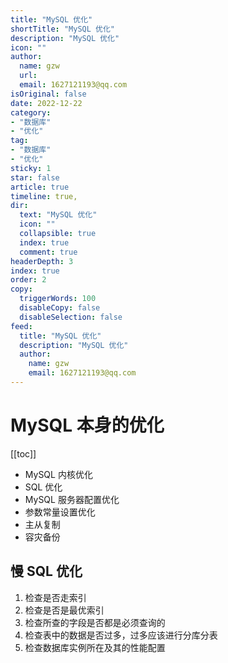 ```yaml
---
title: "MySQL 优化"
shortTitle: "MySQL 优化"
description: "MySQL 优化"
icon: ""
author: 
  name: gzw
  url: 
  email: 1627121193@qq.com
isOriginal: false
date: 2022-12-22
category: 
- "数据库"
- "优化"
tag:
- "数据库"
- "优化"
sticky: 1
star: false
article: true
timeline: true,
dir:
  text: "MySQL 优化"
  icon: ""
  collapsible: true
  index: true
  comment: true
headerDepth: 3
index: true
order: 2
copy:
  triggerWords: 100
  disableCopy: false
  disableSelection: false
feed:
  title: "MySQL 优化"
  description: "MySQL 优化"
  author:
    name: gzw
    email: 1627121193@qq.com
---
```



# MySQL 本身的优化

[[toc]]

- MySQL 内核优化
- SQL 优化
- MySQL 服务器配置优化
- 参数常量设置优化
- 主从复制
- 容灾备份

 



## 慢 SQL 优化

1. 检查是否走索引
2. 检查是否是最优索引
3. 检查所查的字段是否都是必须查询的
4. 检查表中的数据是否过多，过多应该进行分库分表
5. 检查数据库实例所在及其的性能配置